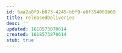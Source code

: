 ```yaml
---
id: 6aa2a8f9-b873-4245-bbf9-e6f354001b69
title: releasedDeliveries
desc: ''
updated: 1618573870614
created: 1618573870614
stub: true
---
```


